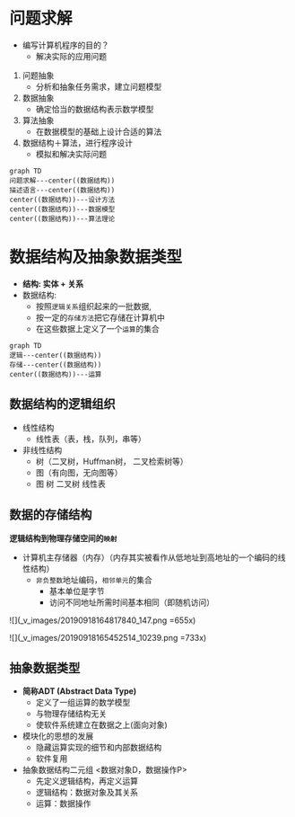 # 问题求解

 + 编写计算机程序的目的？
    + 解决实际的应用问题
    
1. 问题抽象
    + 分析和抽象任务需求，建立问题模型
2. 数据抽象
    + 确定恰当的数据结构表示数学模型
3. 算法抽象
    + 在数据模型的基础上设计合适的算法
4. 数据结构＋算法，进行程序设计
    + 模拟和解决实际问题
    
```mermaid
graph TD
问题求解---center((数据结构))
描述语言---center((数据结构))
center((数据结构))---设计方法
center((数据结构))---数据模型
center((数据结构))---算法理论
```

# 数据结构及抽象数据类型
+ **结构: 实体 + 关系**
+ 数据结构:
    + 按照`逻辑关系`组织起来的一批数据,
    + 按一定的`存储方法`把它存储在计算机中
    + 在这些数据上定义了一个`运算`的集合

```mermaid
graph TD
逻辑---center((数据结构))
存储---center((数据结构))
center((数据结构))---运算
```
## 数据结构的逻辑组织

+ 线性结构
    + 线性表（表，栈，队列，串等）
+ 非线性结构
    + 树（二叉树，Huffman树， 二叉检索树等）
    + 图（有向图，无向图等）
    + 图  树 二叉树  线性表
## 数据的存储结构
**逻辑结构到物理存储空间的`映射`**

+ 计算机主存储器（内存）（内存其实被看作从低地址到高地址的一个编码的线性结构）
    + `非负整数`地址编码，`相邻单元`的集合
        + 基本单位是字节
        + 访问不同地址所需时间基本相同（即随机访问）
        
![](_v_images/20190918164817840_147.png =655x)

![](_v_images/20190918165452514_10239.png =733x)
## 抽象数据类型
+ **简称ADT (Abstract Data Type)**
    + 定义了一组运算的数学模型
    + 与物理存储结构无关
    + 使软件系统建立在数据之上(面向对象)
+ 模块化的思想的发展
    + 隐藏运算实现的细节和内部数据结构
    + 软件复用
+ 抽象数据结构二元组 <数据对象D，数据操作P>
    + 先定义逻辑结构，再定义运算
    - 逻辑结构：数据对象及其关系
    - 运算：数据操作